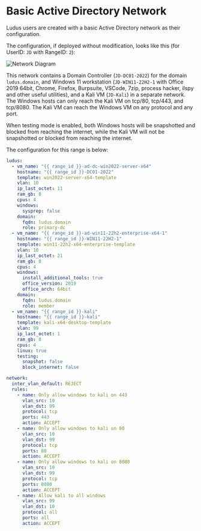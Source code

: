 # Basic Active Directory Network

Ludus users are created with a basic Active Directory network as their configuration.

The configuration, if deployed without modification, looks like this (for UserID: `JD` with RangeID: `2`):

![Network Diagram](/img/envs/basic-active-directory-network.png)

This network contains a Domain Controller (`JD-DC01-2022`) for the domain `ludus.domain`, and Windows 11 workstation (`JD-WIN11-22H2-1` with Office 2019 64bit, Chrome, Firefox, Burpsuite, VSCode, 7zip, process hacker, ilspy and other useful utilities), and a Kali VM (`JD-Kali`) in a separate network.
The Windows hosts can only reach the Kali VM on tcp/80, tcp/443, and tcp/8080.
The Kali VM can reach the Windows VM on any protocol and any port.

When testing mode is enabled, both Windows hosts will be snapshotted and blocked from reaching the internet, while the Kali VM will not be snapshotted or blocked from reaching the internet.

The configuration for this range is below:

```yaml
ludus:
  - vm_name: "{{ range_id }}-ad-dc-win2022-server-x64"
    hostname: "{{ range_id }}-DC01-2022"
    template: win2022-server-x64-template
    vlan: 10
    ip_last_octet: 11
    ram_gb: 8
    cpus: 4
    windows:
      sysprep: false
    domain:
      fqdn: ludus.domain
      role: primary-dc
  - vm_name: "{{ range_id }}-ad-win11-22h2-enterprise-x64-1"
    hostname: "{{ range_id }}-WIN11-22H2-1"
    template: win11-22h2-x64-enterprise-template
    vlan: 10
    ip_last_octet: 21
    ram_gb: 8
    cpus: 4
    windows:
      install_additional_tools: true
      office_version: 2019
      office_arch: 64bit
    domain:
      fqdn: ludus.domain
      role: member
  - vm_name: "{{ range_id }}-kali"
    hostname: "{{ range_id }}-kali"
    template: kali-x64-desktop-template
    vlan: 99
    ip_last_octet: 1
    ram_gb: 8
    cpus: 4
    linux: true
    testing:
      snapshot: false
      block_internet: false

network:
  inter_vlan_default: REJECT
  rules:
    - name: Only allow windows to kali on 443
      vlan_src: 10
      vlan_dst: 99
      protocol: tcp
      ports: 443
      action: ACCEPT
    - name: Only allow windows to kali on 80
      vlan_src: 10
      vlan_dst: 99
      protocol: tcp
      ports: 80
      action: ACCEPT
    - name: Only allow windows to kali on 8080
      vlan_src: 10
      vlan_dst: 99
      protocol: tcp
      ports: 8080
      action: ACCEPT          
    - name: Allow kali to all windows
      vlan_src: 99
      vlan_dst: 10
      protocol: all
      ports: all
      action: ACCEPT

```